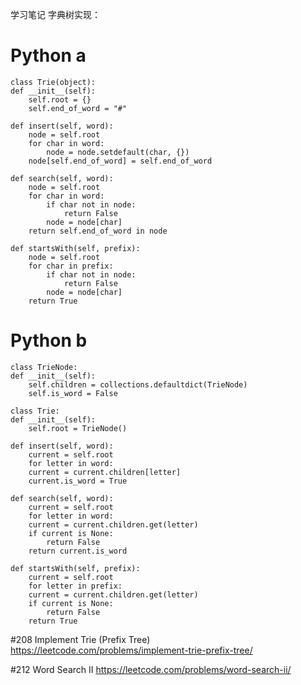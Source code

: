 学习笔记
字典树实现：
# Python a
    class Trie(object):
	def __init__(self): 
		self.root = {} 
		self.end_of_word = "#" 
 
	def insert(self, word): 
		node = self.root 
		for char in word: 
			node = node.setdefault(char, {}) 
		node[self.end_of_word] = self.end_of_word 
 
	def search(self, word): 
		node = self.root 
		for char in word: 
			if char not in node: 
				return False 
			node = node[char] 
		return self.end_of_word in node 
 
	def startsWith(self, prefix): 
		node = self.root 
		for char in prefix: 
			if char not in node: 
				return False 
			node = node[char] 
		return True
		
# Python b
    class TrieNode:
	def __init__(self):
	    self.children = collections.defaultdict(TrieNode)
	    self.is_word = False

	class Trie:
	def __init__(self):
	    self.root = TrieNode()

	def insert(self, word):
	    current = self.root
	    for letter in word:
		current = current.children[letter]
	    current.is_word = True

	def search(self, word):
	    current = self.root
	    for letter in word:
		current = current.children.get(letter)
		if current is None:
		    return False
	    return current.is_word

	def startsWith(self, prefix):
	    current = self.root
	    for letter in prefix:
		current = current.children.get(letter)
		if current is None:
		    return False
	    return True

#208 Implement Trie (Prefix Tree)
https://leetcode.com/problems/implement-trie-prefix-tree/

#212 Word Search II
https://leetcode.com/problems/word-search-ii/
